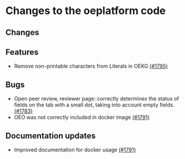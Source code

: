 <!--
SPDX-FileCopyrightText: 2025 Jonas Huber <https://github.com/jh-RLI> © Reiner Lemoine Institut

SPDX-License-Identifier: CC0-1.0
-->

# Changes to the oeplatform code

## Changes

## Features

- Remove non-printable characters from Literals in OEKG [(#1795)](https://github.com/OpenEnergyPlatform/oeplatform/pull/1795)

## Bugs

- Open peer review, reviewer page: correctly determines the status of fields on the tab with a small dot, taking into account empty fields. [(#1783)](https://github.com/OpenEnergyPlatform/oeplatform/pull/1783)
- OEO was not correctly included in docker image [(#1791)](https://github.com/OpenEnergyPlatform/oeplatform/pull/1791)

## Documentation updates

- Improved documentation for docker usage [(#1791)](https://github.com/OpenEnergyPlatform/oeplatform/pull/1791)
